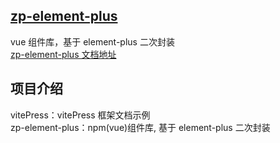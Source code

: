 ## [zp-element-plus](https://zhangpingg.github.io/zp-element-plus/)

vue 组件库，基于 element-plus 二次封装   
[zp-element-plus 文档地址](https://zhangpingg.github.io/zp-element-plus/)

## 项目介绍

vitePress：vitePress 框架文档示例  
zp-element-plus：npm(vue)组件库, 基于 element-plus 二次封装
